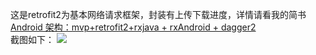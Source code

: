 这是retrofit2为基本网络请求框架，封装有上传下载进度，详情请看我的简书<br>
[Android 架构：mvp+retrofit2+rxjava + rxAndroid + dagger2](http://www.jianshu.com/p/72eb7781529f)<br>
截图如下：
![](https://www.baidu.com/img/baidu_jgylogo3.gif)
